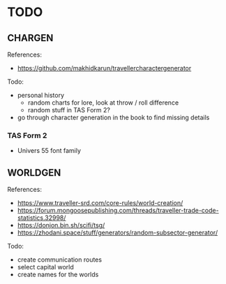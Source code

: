 # TODO

## CHARGEN

References:

- https://github.com/makhidkarun/travellercharactergenerator

Todo:

- personal history
  - random charts for lore, look at throw / roll difference
  - random stuff in TAS Form 2?
- go through character generation in the book to find missing details

### TAS Form 2

- Univers 55 font family

## WORLDGEN

References:

- https://www.traveller-srd.com/core-rules/world-creation/
- https://forum.mongoosepublishing.com/threads/traveller-trade-code-statistics.32998/
- https://donjon.bin.sh/scifi/tsg/
- https://zhodani.space/stuff/generators/random-subsector-generator/

Todo:

- create communication routes
- select capital world
- create names for the worlds
